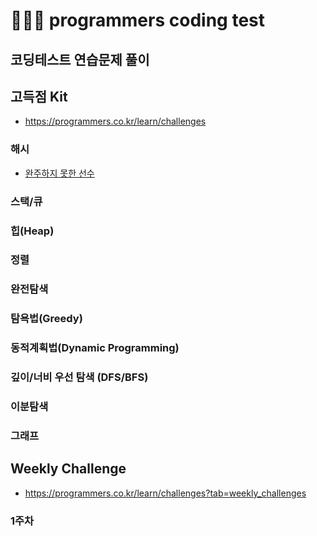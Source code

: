 # 👩🏻‍💻 programmers coding test

## 코딩테스트 연습문제 풀이



## 고득점 Kit

* https://programmers.co.kr/learn/challenges

### 해시

* [완주하지 못한 선수](./programmers-coding-test/Programmers_Coding_Test/Programmers/Practice/Hash/완주하지못한선수.swift)

### 스택/큐

### 힙(Heap)

### 정렬

### 완전탐색

### 탐욕법(Greedy)

### 동적계획법(Dynamic Programming)

### 깊이/너비 우선 탐색 (DFS/BFS)

### 이분탐색

### 그래프



## Weekly Challenge

* https://programmers.co.kr/learn/challenges?tab=weekly_challenges

### 1주차

